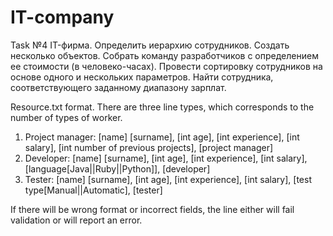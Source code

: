 # IT-company
Task №4
IT-фирма. Определить иерархию сотрудников. Создать несколько объектов.
Собрать команду разработчиков с определением ее стоимости (в человеко-часах).
Провести сортировку сотрудников на основе одного и нескольких параметров.
Найти сотрудника, соответствующего заданному диапазону зарплат.

Resource.txt format. There are three line types, which corresponds to the number of types of worker.
1. Project manager: [name] [surname], [int age], [int experience], [int salary], [int number of previous projects], [project manager]
2. Developer: [name] [surname], [int age], [int experience], [int salary], [language[Java||Ruby||Python]], [developer]
3. Tester: [name] [surname], [int age], [int experience], [int salary], [test type[Manual||Automatic], [tester]

If there will be wrong format or incorrect fields, the line either will fail validation or will report an error.
